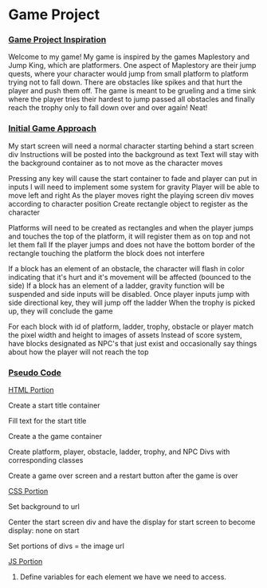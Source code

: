 # Game Project
### <ins>**Game Project Inspiration**</ins>

Welcome to my game! My game is inspired by the games Maplestory and Jump King, which are platformers. One aspect of Maplestory are their jump quests, where your character would jump from small platform to platform trying not to fall down. There are obstacles like spikes and that hurt the player and push them off. The game is meant to be grueling and a time sink where the player tries their hardest to jump passed all obstacles and finally reach the trophy only to fall down over and over again! Neat!



### <ins>**Initial Game Approach**</ins>
 My start screen will need a normal character starting behind a start screen div
 Instructions will be posted into the background as text
 Text will stay with the background container as to not move as the character moves

 Pressing any key will cause the start container to fade and player can put in inputs
I will need to implement some system for gravity
 Player will be able to move left and right
As the player moves right the playing screen div moves according to character position
Create rectangle object to register as the character

 Platforms will need to be created as rectangles and when the player jumps and touches the top of the platform, it will register them as on top and not let them fall
If the player jumps and does not have the bottom border of the rectangle touching the platform the block does not interfere

If a block has an element of an obstacle, the character will flash in color indicating that it's hurt and it's movement will be affected (bounced to the side)
 If a block has an element of a ladder, gravity function will be suspended and side inputs will be disabled. Once player inputs jump with side directional key, they will jump off the ladder
 When the trophy is picked up, they will conclude the game

 For each block with id of platform, ladder, trophy, obstacle or player match the pixel width and height to images of assets
 Instead of score system, have blocks designated as NPC's that just exist and occasionally say things about how the player will not reach the top

### <ins>**Pseudo Code**</ins>
 <ins>HTML Portion</ins>
 
 Create a start title container
 
 Fill text for the start title
 
 Create a the game container

 Create platform, player, obstacle, ladder, trophy, and NPC Divs with corresponding classes
 
 Create a game over screen and a restart button after the game is over

 <ins>CSS Portion</ins>
 
 Set background to url
 
 Center the start screen div and have the display for start screen to become display: none on start
 
 Set portions of divs = the image url

 <ins>JS Portion</ins>

 1. Define variables for each element we have we need to access.
